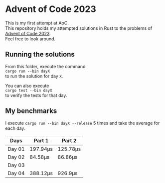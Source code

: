 # Advent of Code 2023
This is my first attempt at AoC. \
This repository holds my attempted solutions in Rust to the problems of [Advent of Code 2023](https://adventofcode.com/2023). \
Feel free to look around.

## Running the solutions
From this folder, execute the command \
`cargo run --bin dayX` \
to run the solution for day `X`.

You can also execute \
`cargo test --bin dayX` \
to verify the tests for that day.

## My benchmarks
I execute `cargo run --bin dayX --release` 5 times and take the average for each day. 

|Days   | Part 1   | Part 2   |
|------ |----------|----------|
|Day 01 | 197.94µs | 125.78µs |
|Day 02 | 84.58µs  | 86.86µs  |
|Day 03 |          |          |
|Day 04 | 388.12µs | 926.9µs  |